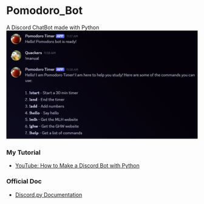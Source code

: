 # Pomodoro_Bot
A Discord ChatBot made with Python
![Pomodoro Intro](./images/LaunchSequence.jpg)
### My Tutorial
- [YouTube: How to Make a Discord Bot with Python](https://youtu.be/2k9x0s3awss)
### Official Doc
- [Discord.py Documentation ](https://discordpy.readthedocs.io/en/stable/quickstart.html)